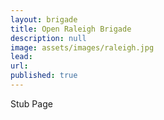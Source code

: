 ```yaml
---
layout: brigade
title: Open Raleigh Brigade
description: null
image: assets/images/raleigh.jpg
lead: 
url: 
published: true
---
```


Stub Page
